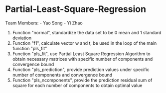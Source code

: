 # Partial-Least-Square-Regression

Team Members:
	- Yao Song 
	- Yi Zhao
  
 1. Function "normal", standardize the data set to be 0 mean and 1 standard deviation
 2. Function "f1", calculate vector w and t, be used in the loop of the main function "pls_fit"
 3. Function "pls_fit", use Partial Least Square Regression Algorithm to obtain necessary matrices 
 with specific number of components and convergence bound
 4. Function "pls_prediction", provide prediction values under specific number of components and convergence bound
 5. Function "pls_ncomponents", provide the prediction residual sum of square for each number of components to obtain optimal value
 
 
